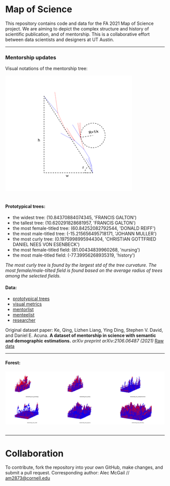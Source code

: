 # Map of Science

This repository contains code and data for the FA 2021 Map of Science project.
We are aiming to depict the complex structure and history of scientific publication, and of mentorship.
This is a collaborative effort between data scientists and designers at UT Austin.

***

### Mentorship updates

Visual notations of the mentorship tree:

<div>
  <img src="https://github.com/JialingJia/scimap-FA-2021/blob/main/mentorship/tree_annotation.png" width = "400"><br><br>
</div>

#### Prototypical trees:
- the widest tree:  (10.84370884074345, 'FRANCIS  GALTON')
- the tallest tree:  (10.620291828681957, 'FRANCIS  GALTON')
- the most female-titled tree:  (60.84252082792544, 'DONALD  REIFF')
- the most male-titled tree:  (-15.215656495718171, 'JOHANN  MULLER')
- the most curly tree:  (0.1975998995944304, 'CHRISTIAN GOTTFRIED DANIEL NEES VON ESENBECK')
- the most female-titled field:  (81.00434839960268, 'nursing')
- the most male-titled field:  (-77.39956268935319, 'history')

*The most curly tree is found by the largest std of the tree curvature.*
*The most female/male-tilted field is found based on the average radius of trees among the selected fields.*

#### Data:
- [prototypical trees](https://github.com/JialingJia/scimap-FA-2021/tree/main/mentorship/data/proto)
- [visual metrics](https://github.com/JialingJia/scimap-FA-2021/tree/main/mentorship/visual_metrics)
- [mentorlist](https://github.com/JialingJia/scimap-FA-2021/blob/main/mentorship/data/mentoradjacentlist.zip)
- [menteelist](https://github.com/JialingJia/scimap-FA-2021/blob/main/mentorship/data/menteeadjacentlist.zip)
- [researcher](https://github.com/JialingJia/scimap-FA-2021/blob/main/mentorship/data/researcherGender1.zip)

Original dataset paper: Ke, Qing, Lizhen Liang, Ying Ding, Stephen V. David, and Daniel E. Acuna. **A dataset of mentorship in science with semantic and demographic estimations.** *arXiv preprint arXiv:2106.06487 (2021)* [Raw data](https://zenodo.org/record/4917086)

***

#### Forest:
<div align='center'>
  <img src="https://github.com/JialingJia/scimap-FA-2021/blob/main/mentorship/visualization/6_discipline.png" width = "800"><br><br>
</div>

***

# Collaboration

To contribute, fork the repository into your own GitHub, make changes, and submit a pull request.
Corresponding author: Alec McGail // am2873@cornell.edu
